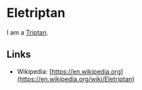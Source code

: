 # Eletriptan

I am a [Triptan](800008.md).

## Links

- Wikipedia: [https://en.wikipedia.org](https://en.wikipedia.org/wiki/Eletriptan)
